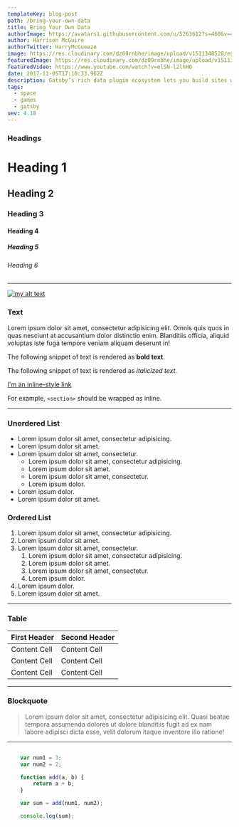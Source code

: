 ```yaml
---
templateKey: blog-post
path: /bring-your-own-data
title: Bring Your Own Data
authorImage: https://avatars1.githubusercontent.com/u/5263612?s=460&v=4
author: Harrison McGuire
authorTwitter: HarryMcGueeze
image: https://res.cloudinary.com/dz09rnbhe/image/upload/v1511348528/eathen-carter_dp9nub.jpg
featuredImage: https://res.cloudinary.com/dz09rnbhe/image/upload/v1511348528/eathen-carter_dp9nub.jpg
featuredVideo: https://www.youtube.com/watch?v=elSN-l2lhH0
date: 2017-11-05T17:10:33.962Z
description: Gatsby’s rich data plugin ecosystem lets you build sites with the data you want — from one or many sources, Pull data from headless CMSs, SaaS services, APIs, databases, your file system & more directly into your pages using GraphQL .
tags:
  - space
  - games
  - gatsby
uev: 4.18
---
```

### Headings

# Heading 1

## Heading 2

### Heading 3

#### Heading 4

##### Heading 5

###### Heading 6

---

[![my alt text](https://res.cloudinary.com/dz09rnbhe/image/upload/v1511348529/mega-man_tl5szm.jpg "my title text")](https://res.cloudinary.com/dz09rnbhe/image/upload/v1511348529/mega-man_tl5szm.jpg)

### Text

Lorem ipsum dolor sit amet, consectetur adipisicing elit. Omnis quis quos in quas nesciunt at accusantium dolor distinctio enim. Blanditiis officia, aliquid voluptas iste fuga tempore veniam aliquam deserunt in!

The following snippet of text is rendered as **bold text**.

The following snippet of text is rendered as *italicized text*.

[I'm an inline-style link](https://www.google.com)

For example, `<section>` should be wrapped as inline.

---

### Unordered List

* Lorem ipsum dolor sit amet, consectetur adipisicing.
* Lorem ipsum dolor sit amet.
* Lorem ipsum dolor sit amet, consectetur.
	* Lorem ipsum dolor sit amet, consectetur adipisicing.
	* Lorem ipsum dolor sit amet.
	* Lorem ipsum dolor sit amet, consectetur.
	* Lorem ipsum dolor.
* Lorem ipsum dolor.
* Lorem ipsum dolor sit amet.

### Ordered List

1. Lorem ipsum dolor sit amet, consectetur adipisicing.
1. Lorem ipsum dolor sit amet.
1. Lorem ipsum dolor sit amet, consectetur.
	1. Lorem ipsum dolor sit amet, consectetur adipisicing.
	1. Lorem ipsum dolor sit amet.
	1. Lorem ipsum dolor sit amet, consectetur.
	1. Lorem ipsum dolor.
1. Lorem ipsum dolor.
1. Lorem ipsum dolor sit amet.

---

### Table

First Header | Second Header
------------ | -------------
Content Cell | Content Cell
Content Cell | Content Cell
Content Cell | Content Cell

---

### Blockquote

> Lorem ipsum dolor sit amet, consectetur adipisicing elit. Quasi beatae tempora assumenda dolores ut dolore blanditiis fugit ad ex nam labore adipisci dicta esse, velit dolorum itaque inventore illo ratione!

---

```javascript

	var num1 = 3;
	var num2 = 2;

	function add(a, b) {
		return a + b;
	}

	var sum = add(num1, num2);

	console.log(sum);

```
